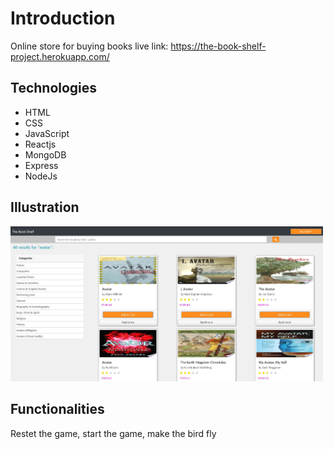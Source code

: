 # Introduction
Online store for buying books
live link: https://the-book-shelf-project.herokuapp.com/

## Technologies
- HTML
- CSS
- JavaScript
- Reactjs
- MongoDB
- Express
- NodeJs

## Illustration
<img src="https://raw.githubusercontent.com/Avshalom-Mogos/the-book-shelf-MERN/master/readmeIMG.JPG" width="500"/>

## Functionalities
Restet the game, start the game, make the bird fly

